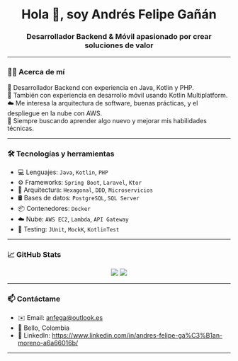 <h1 align="center">Hola 👋, soy Andrés Felipe Gañán</h1>
<h3 align="center">Desarrollador Backend & Móvil apasionado por crear soluciones de valor</h3>

---

### 🧑‍💻 Acerca de mí

🎯 Desarrollador Backend con experiencia en Java, Kotlin y PHP.  
📱 También con experiencia en desarrollo móvil usando Kotlin Multiplatform.  
☁️ Me interesa la arquitectura de software, buenas prácticas, y el despliegue en la nube con AWS.  
🚀 Siempre buscando aprender algo nuevo y mejorar mis habilidades técnicas.

---

### 🛠️ Tecnologías y herramientas

- 💻 Lenguajes: `Java`, `Kotlin`, `PHP`
- ⚙️ Frameworks: `Spring Boot`, `Laravel`, `Ktor`
- 🧩 Arquitectura: `Hexagonal`, `DDD`, `Microservicios`
- 🛢️ Bases de datos: `PostgreSQL`, `SQL Server`
- 📦 Contenedores: `Docker`
- ☁️ Nube: `AWS EC2`, `Lambda`, `API Gateway`
- 🧪 Testing: `JUnit`, `MockK`, `KotlinTest`

---

### 📈 GitHub Stats

<p align="center">
  <img src="https://github-readme-stats.vercel.app/api?username=anfega154&show_icons=true&theme=tokyonight" />
  <img src="https://github-readme-stats.vercel.app/api/top-langs/?username=anfega154&layout=compact&theme=tokyonight" />
</p>

---

### 📫 Contáctame

- ✉️ Email: anfega@outlook.es  
- 📍 Bello, Colombia  
- 💼 LinkedIn: https://www.linkedin.com/in/andres-felipe-ga%C3%B1an-moreno-a6a66016b/

---
